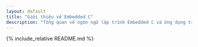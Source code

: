 ```yaml
---
layout: default
title: "Giới thiệu về Embedded C"
description: "Tổng quan về ngôn ngữ lập trình Embedded C và ứng dụng trong hệ thống nhúng"
---
```


{% include_relative README.md %}
